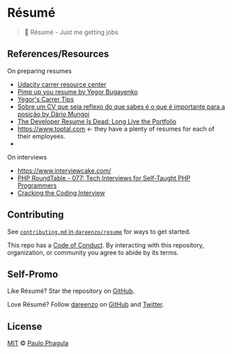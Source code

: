 # Résumé

<!-- Shields
[![Build Status][travis-badge]][travis] [![Coverage Status][codecov-badge]][codecov]
-->

> 📄 Résumé - Just me getting jobs


## References/Resources

On preparing resumes

- [Udacity carrer resource center](https://career-resource-center.udacity.com)
- [Pimp up you resume by Yegor Bugayenko](https://www.yegor256.com/2016/03/08/pimp-up-your-resume.html)
- [Yegor's Carrer Tips](https://www.yegor256.com/tag/career)
- [Sobre um CV que seja reflexo do que sabes é o que é importante para a posição by Dário Mungoi](https://www.leveluup.app/blogs/levelup-daily/sobre-um-cv-que-seja-reflexo-do-que-sabes-e-o-que-e-importante-para-a-posicao)
- [The Developer Resume Is Dead: Long Live the Portfolio](https://www.toptal.com/freelance-programmer/developer-resume-portfolios)
- https://www.toptal.com <- they have a plenty of resumes for each of their
  employees.
-  

On interviews

- https://www.interviewcake.com/
- [PHP RoundTable - 077: Tech Interviews for Self-Taught PHP Programmers](https://www.youtube.com/watch?v=BpGmDbw58rk)
- [Cracking the Coding Interview](http://www.crackingthecodinginterview.com/)

## Contributing

See [`contributing.md` in `dareenzo/resume`][contributing] for ways to get started.

This repo has a [Code of Conduct][coc].  By interacting with this
repository, organization, or community you agree to abide by its terms.

## Self-Promo

Like Résumé? Star the repository on
[GitHub](https://github.com/dareenzo/resume).

Love Résumé? Follow [dareenzo](https://dareenzo.github.io) on
[GitHub](https://github.com/dareenzo) and
[Twitter](http://twitter.com/dareenzo).

## License

[MIT][license] © [Paulo Phagula][author]

<!-- Definitions -->

[travis-badge]: https://img.shields.io/travis/dareenzo/resume.svg

[travis]: https://travis-ci.org/resume/to-resume

[license]: LICENSE

[author]: https://dareenzo.github.io

[contributing]: https://github.com/dareenzo/resume/blob/master/.github/CONTRIBUTING.md

[coc]: https://github.com/dareenzo/resume/blob/master/CODE_OF_CONDUCT.md
